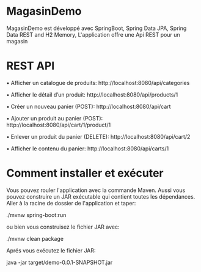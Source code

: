 # MagasinDemo
MagasinDemo est développé avec SpringBoot, Spring Data JPA, Spring Data REST and H2 Memory,
L'application offre une Api REST pour un magasin

# REST API
• Afficher un catalogue de produits: http://localhost:8080/api/categories

• Afficher le détail d’un produit: http://localhost:8080/api/products/1

• Créer un nouveau panier (POST): http://localhost:8080/api/cart

• Ajouter un produit au panier (POST): http://localhost:8080/api/cart/1/product/1

• Enlever un produit du panier (DELETE): http://localhost:8080/api/cart/2

• Afficher le contenu du panier: http://localhost:8080/api/carts/1

# Comment installer et exécuter
Vous pouvez rouler l'application avec la commande Maven. Aussi vous pouvez construire un JAR exécutable qui contient toutes les dépendances.
Aller à la racine de dossier de l'application et taper:

./mvnw spring-boot:run

ou bien vous construisez le fichier JAR avec:

./mvnw clean package

Aprés vous exécutez le fichier JAR:

java -jar target/demo-0.0.1-SNAPSHOT.jar
